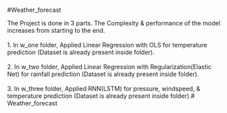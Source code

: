#Weather_forecast

The Project is done in 3 parts. The Complexity & performance of the model increases from starting to the end.
</br>
</br>1. In w_one folder, Applied Linear Regression with OLS for temperature prediction (Dataset is already present inside folder).
</br>
</br>
2. In w_two folder, Applied Linear Regression with Regularization(Elastic Net) for rainfall prediction (Dataset is already present inside folder).
</br>
</br>
3. In w_three folder, Applied RNN(LSTM) for pressure, windspeed, & temperature prediction (Dataset is already present inside folder).# Weather_forecast

